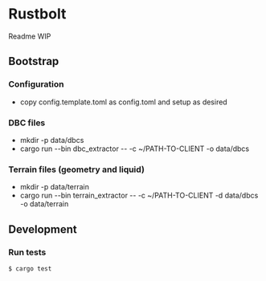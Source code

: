 # Rustbolt

Readme WIP

## Bootstrap

### Configuration

* copy config.template.toml as config.toml and setup as desired

### DBC files

* mkdir -p data/dbcs
* cargo run --bin dbc_extractor -- -c ~/PATH-TO-CLIENT -o data/dbcs

### Terrain files (geometry and liquid)

* mkdir -p data/terrain
* cargo run --bin terrain_extractor -- -c ~/PATH-TO-CLIENT -d data/dbcs -o data/terrain

## Development

### Run tests

```bash
$ cargo test
```
